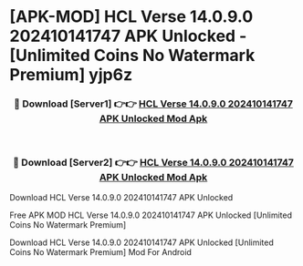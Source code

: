 # [APK-MOD] HCL Verse 14.0.9.0 202410141747 APK Unlocked - [Unlimited Coins No Watermark Premium] yjp6z



<div align="center">
<h3>🔴 Download [Server1] 👉👉 <a href="https://momento.my/?title=HCL_Verse_14.0.9.0_202410141747_APK_Unlocked">HCL Verse 14.0.9.0 202410141747 APK Unlocked Mod Apk</a></h3><br>

<h3>🔴 Download [Server2] 👉👉 <a href="https://momento.my/?title=HCL_Verse_14.0.9.0_202410141747_APK_Unlocked">HCL Verse 14.0.9.0 202410141747 APK Unlocked Mod Apk</a></h3>
</div>



Download HCL Verse 14.0.9.0 202410141747 APK Unlocked 

Free APK MOD HCL Verse 14.0.9.0 202410141747 APK Unlocked [Unlimited Coins No Watermark Premium]

Download HCL Verse 14.0.9.0 202410141747 APK Unlocked [Unlimited Coins No Watermark Premium] Mod For Android
